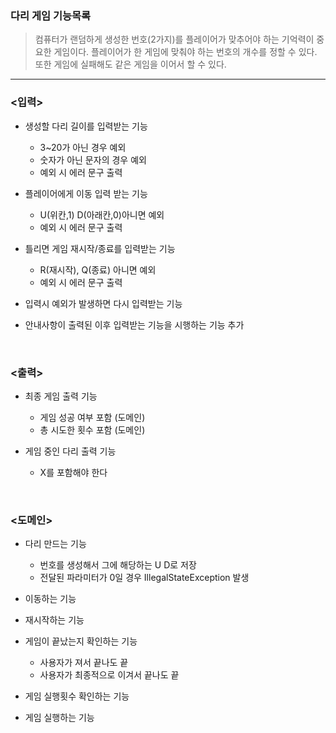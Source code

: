 ### 다리 게임 기능목록
>컴퓨터가 랜덤하게 생성한 번호(2가지)를 플레이어가 맞추어야 하는 기억력이 중요한 게임이다. 플레이어가 한 게임에 맞춰야 하는 번호의 개수를 정할 수 있다. 또한 게임에 실패해도 같은 게임을 이어서 할 수 있다.

---

### <입력>
* 생성할 다리 길이를 입력받는 기능
    * 3~20가 아닌 경우 예외
    * 숫자가 아닌 문자의 경우 예외
    * 예외 시 에러 문구 출력

  
* 플레이어에게 이동 입력 받는 기능
    * U(위칸,1) D(아래칸,0)아니면 예외
    * 예외 시 에러 문구 출력


* 틀리면 게임 재시작/종료를 입력받는 기능
    * R(재시작), Q(종료) 아니면 예외
    * 예외 시 에러 문구 출력


* 입력시 예외가 발생하면 다시 입력받는 기능


* 안내사항이 출력된 이후 입력받는 기능을 시행하는 기능 추가
  
<br>

### <출력>

* 최종 게임 출력 기능
    * 게임 성공 여부 포함 (도메인)
    * 총 시도한 횟수 포함 (도메인)


* 게임 중인 다리 출력 기능
  * X를 포함해야 한다

<br>

### <도메인>
* 다리 만드는 기능 
  * 번호를 생성해서 그에 해당하는 U D로 저장
  * 전달된 파라미터가 0일 경우 IllegalStateException 발생


* 이동하는 기능


* 재시작하는 기능


* 게임이 끝났는지 확인하는 기능
  * 사용자가 져서 끝나도 끝
  * 사용자가 최종적으로 이겨서 끝나도 끝


* 게임 실행횟수 확인하는 기능


* 게임 실행하는 기능








